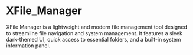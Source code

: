 # XFile_Manager
 XFile Manager is a lightweight and modern file management tool designed to streamline file navigation and system management. It features a sleek dark-themed UI, quick access to essential folders, and a built-in system information panel.
